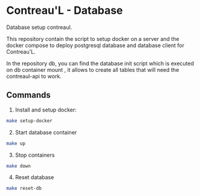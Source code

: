 # Contreau'L - Database

Database setup contreaul.


This repository contain the script to setup docker on a server
and the docker compose to deploy postgresql database and database client for Contreau'L.

In the repository db, you can find the database init script which is executed on db container mount ,
it allows to create all tables that will need the contreaul-api to work.

## Commands
1. Install and setup docker:
```bash
make setup-docker
```

2. Start database container
```bash
make up
```

3. Stop containers
```bash
make down
```

4. Reset database
```bash
make reset-db
```

